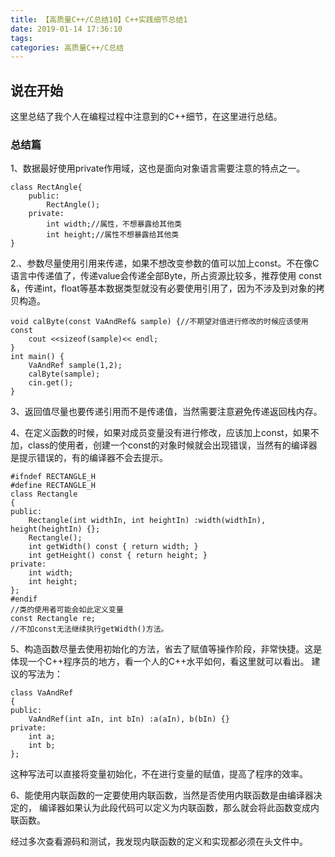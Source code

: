 ```yaml
---
title: 【高质量C++/C总结10】C++实践细节总结1
date: 2019-01-14 17:36:10
tags:
categories: 高质量C++/C总结
---
```


## 说在开始

这里总结了我个人在编程过程中注意到的C++细节，在这里进行总结。
<!-- more -->
### 总结篇

1、数据最好使用private作用域，这也是面向对象语言需要注意的特点之一。
```
class RectAngle{
    public:
        RectAngle();
    private:
        int width;//属性，不想暴露给其他类
        int height;//属性不想暴露给其他类
}
```
2.、参数尽量使用引用来传递，如果不想改变参数的值可以加上const。不在像C语言中传递值了，传递value会传递全部Byte，所占资源比较多，推荐使用 const &，传递int，float等基本数据类型就没有必要使用引用了，因为不涉及到对象的拷贝构造。

```
void calByte(const VaAndRef& sample) {//不期望对值进行修改的时候应该使用const
    cout <<sizeof(sample)<< endl;
}
int main() {
    VaAndRef sample(1,2);
    calByte(sample);
    cin.get();
}
```
3、返回值尽量也要传递引用而不是传递值，当然需要注意避免传递返回栈内存。

4、在定义函数的时候，如果对成员变量没有进行修改，应该加上const，如果不加，class的使用者，创建一个const的对象时候就会出现错误，当然有的编译器是提示错误的，有的编译器不会去提示。

```
#ifndef RECTANGLE_H
#define RECTANGLE_H
class Rectangle
{
public:
    Rectangle(int widthIn, int heightIn) :width(widthIn), height(heightIn) {};
    Rectangle();
    int getWidth() const { return width; }
    int getHeight() const { return height; }
private:
    int width;
    int height;
};
#endif
//类的使用者可能会如此定义变量
const Rectangle re;
//不加const无法继续执行getWidth()方法。
```
5、构造函数尽量去使用初始化的方法，省去了赋值等操作阶段，非常快捷。这是体现一个C++程序员的地方，看一个人的C++水平如何，看这里就可以看出。
建议的写法为：

```
class VaAndRef
{
public:
    VaAndRef(int aIn, int bIn) :a(aIn), b(bIn) {}
private:
    int a;
    int b;
};
```
这种写法可以直接将变量初始化，不在进行变量的赋值，提高了程序的效率。

6、能使用内联函数的一定要使用内联函数，当然是否使用内联函数是由编译器决定的， 编译器如果认为此段代码可以定义为内联函数，那么就会将此函数变成内联函数。

经过多次查看源码和测试，我发现内联函数的定义和实现都必须在头文件中。


